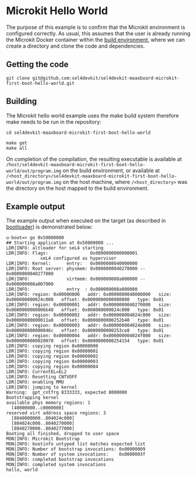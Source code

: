# Microkit Hello World

The purpose of this example is to confirm that the Microkit environment is configured correctly. As usual, this assumes that the user is already running the Microkit Docker container within the [build environment](../../install_and_configure/build_environment_setup.md), where we can create a directory and clone the code and dependencies.

## Getting the code 

```
git clone git@github.com:sel4devkit/sel4devkit-maaxboard-microkit-first-boot-hello-world.git
```

## Building 

The Microkit hello world example uses the make build system therefore make needs to be run in the repository:

```
cd sel4devkit-maaxboard-microkit-first-boot-hello-world
```

```
make get
make all
```

On completion of the compilation, the resulting executable is available at `/host/sel4devkit-maaxboard-microkit-first-boot-hello-world/out/program.img` on the build environment, or available at `/<host_directory>/sel4devkit-maaxboard-microkit-first-boot-hello-world/out/program.img` on the host machine, where `/<host_directory>` was the directory on the host mapped to the build environment.

## Example output 

The example output when executed on the target (as described in [bootloader](bootloader.md)) is demonstrated below:

```
u-boot=> go 0x50000000
## Starting application at 0x50000000 ...
LDR|INFO: altloader for seL4 starting
LDR|INFO: Flags:                0x0000000000000001
             seL4 configured as hypervisor
LDR|INFO: Kernel:      entry:   0x0000008040000000
LDR|INFO: Root server: physmem: 0x0000000040270000 -- 0x0000000040277000
LDR|INFO:              virtmem: 0x000000008a000000 -- 0x000000008a007000
LDR|INFO:              entry  : 0x000000008a000000
LDR|INFO: region: 0x00000000   addr: 0x0000000040000000   size: 0x000000000024c000   offset: 0x0000000000000000   type: 0x01
LDR|INFO: region: 0x00000001   addr: 0x0000000040270000   size: 0x0000000000006b40   offset: 0x000000000024c000   type: 0x01
LDR|INFO: region: 0x00000002   addr: 0x000000004024c000   size: 0x00000000000011a8   offset: 0x0000000000252b40   type: 0x01
LDR|INFO: region: 0x00000003   addr: 0x000000004024e000   size: 0x000000000000046c   offset: 0x0000000000253ce8   type: 0x01
LDR|INFO: region: 0x00000004   addr: 0x000000004024f000   size: 0x0000000000020070   offset: 0x0000000000254154   type: 0x01
LDR|INFO: copying region 0x00000000
LDR|INFO: copying region 0x00000001
LDR|INFO: copying region 0x00000002
LDR|INFO: copying region 0x00000003
LDR|INFO: copying region 0x00000004
LDR|INFO: CurrentEL=EL2
LDR|INFO: Resetting CNTVOFF
LDR|INFO: enabling MMU
LDR|INFO: jumping to kernel
Warning:  gpt_cntfrq 8333333, expected 8000000
Bootstrapping kernel
available phys memory regions: 1
  [40000000..c0000000]
reserved virt address space regions: 3
  [8040000000..804024c000]
  [804024c000..8040270000]
  [8040270000..8040277000]
Booting all finished, dropped to user space
MON|INFO: Microkit Bootstrap
MON|INFO: bootinfo untyped list matches expected list
MON|INFO: Number of bootstrap invocations: 0x00000009
MON|INFO: Number of system invocations:    0x0000003f
MON|INFO: completed bootstrap invocations
MON|INFO: completed system invocations
hello, world
```

